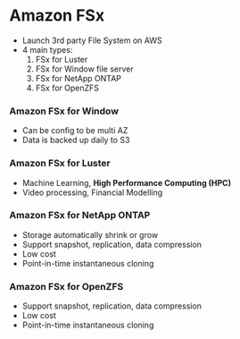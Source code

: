 # Amazon FSx
- Launch 3rd party File System on AWS
- 4 main types:
    1. FSx for Luster
    2. FSx for Window file server
    3. FSx for NetApp ONTAP
    4. FSx for OpenZFS

### Amazon FSx for Window
- Can be config to be multi AZ
- Data is backed up daily to S3

### Amazon FSx for Luster
- Machine Learning, **High Performance Computing (HPC)**
- Video processing, Financial Modelling

### Amazon FSx for NetApp ONTAP
- Storage automatically shrink or grow
- Support snapshot, replication, data compression
- Low cost
- Point-in-time instantaneous cloning

### Amazon FSx for OpenZFS
- Support snapshot, replication, data compression
- Low cost
- Point-in-time instantaneous cloning